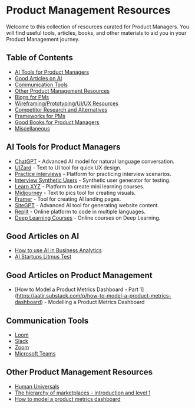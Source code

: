 # Product Management Resources 

Welcome to this collection of resources curated for Product Managers. You will find useful tools, articles, books, and other materials to aid you in your Product Management journey.

## Table of Contents
- [AI Tools for Product Managers](#ai-tools-for-product-managers)
- [Good Articles on AI](#good-articles-on-ai)
- [Communication Tools](#communication-tools)
- [Other Product Management Resources](#other-product-management-resources)
- [Blogs for PMs](#blogs-for-pms)
- [Wireframing/Prototyping/UI/UX Resources](#wireframing-prototyping-ui-ux-resources)
- [Competitor Research and Alternatives](#competitor-research-and-alternatives)
- [Frameworks for PMs](#frameworks-for-pms)
- [Good Books for Product Managers](#good-books-for-product-managers)
- [Miscellaneous](#miscellaneous)

## AI Tools for Product Managers
* [ChatGPT](https://chat.openai.com/) - Advanced AI model for natural language conversation.
* [UIZard](https://app.uizard.io/) - Text to UI tool for quick UX design.
* [Practice interviews](https://interviewsby.ai/) - Platform for practicing interview scenarios.
* [Interview Synthetic Users](https://app.syntheticusers.com/) - Synthetic user generator for testing.
* [Learn XYZ](https://www.learn.xyz/) - Platform to create mini learning courses.
* [Midjourney](https://www.midjourney.com/app/) - Text to pics tool for creating visuals.
* [Framer](https://www.framer.com/) - Tool for creating AI landing pages.
* [SiteGPT](https://sitegpt.ai/) - Advanced AI tool for generating website content.
* [Replit](https://replit.com/) - Online platform to code in multiple languages.
* [Deep Learning Courses](https://learn.deeplearning.ai/) - Online courses on Deep Learning.

## Good Articles on AI
* [How to use AI in Business Analytics](https://ai4bi.beehiiv.com/p/ai-business-analytics)
* [AI Startups Litmus Test](https://www.nfx.com/post/ai-startup-litmus-test)

## Good Articles on Product Management
* [How to Model a Product Metrics Dashboard - Part 1] (https://aatir.substack.com/p/how-to-model-a-product-metrics-dashboard) - Modelling a Product Metrics Dashboard

## Communication Tools
* [Loom](https://www.loom.com/)
* [Slack](https://slack.com/)
* [Zoom](https://zoom.us/)
* [Microsoft Teams](https://www.microsoft.com/en-ww/microsoft-teams/group-chat-software)

## Other Product Management Resources
* [Human Universals](https://en.wikipedia.org/wiki/Human_Universals)
* [The hierarchy of marketplaces - introduction and level 1](https://sarahtavel.medium.com/the-hierarchy-of-marketplaces-introduction-and-level-1-983995aa218e)
* [How to model a product metrics dashboard](https://aatir.substack.com/p/how-to-model-a-product-metrics-dashboard)



